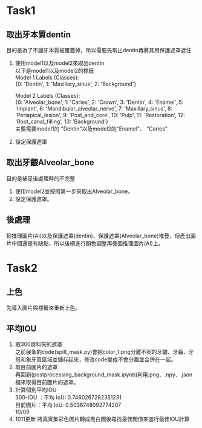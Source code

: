 # Task1
## 取出牙本質dentin
目的是為了不讓牙本質被覆蓋掉，所以需要先取出dentin再將其用保護遮罩遮住
1. 使用model1以及model2來取出dentin  
    以下是model1以及model2的標籤  
    Model 1 Labels (Classes):  
    {0: 'Dentin', 1: 'Maxillary_sinus', 2: 'Background'}

    Model 2 Labels (Classes):  
    {0: 'Alveolar_bone', 1: 'Caries', 2: 'Crown', 3: 'Dentin', 4: 'Enamel', 5: 'Implant', 6: 'Mandibular_alveolar_nerve', 7: 'Maxillary_sinus', 8: 'Periapical_lesion', 9: 'Post_and_core', 10: 'Pulp', 11: 'Restoration', 12: 'Root_canal_filling', 13: 'Background'}  
    主要需要model1的 "Dentin"以及model2的"Enamel"、 "Caries"
2. 設定保護遮罩  
## 取出牙齦Alveolar_bone
目的是補足後處理時的不完整
1. 使用model2並按照第一步來取出Alveolar_bone。
2. 設定保護遮罩。
##  後處理  
把推理圖片(AI)以及保護遮罩(dentin)、保護遮罩(Alveolar_bone)堆疊，但產出圖片中間還是有缺點，所以後續進行顏色調整再疊回推理圖片(AI)上。

# Task2
## 上色
先導入圖片與標籤來重新上色。

## 平均IOU
1. 取300資料夾的遮罩  
    之前展夆的code(spilt_mask.py)會把color_1.png分離不同的牙齦、牙齒、牙冠和象牙質區域並儲存起來，修改code變成不會分離並合併在一起。  
2. 取目前圖片的遮罩  
再回到(postprocessing_background_mask.ipynb)利用.png、.npy、.json檔來取得目前圖片的遮罩。  
3. 計算個別平均IOU  
    300-IOU ：平均 IoU: 0.7460267282351231  
    目前圖片：平均 IoU: 0.5036748092774207  
    10/09
4. 1011更新
   將真實集彩色圖片轉成黑白圖後尋找最佳閥值來進行最佳IOU計算
